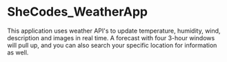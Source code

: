# SheCodes_WeatherApp

This application uses weather API's to update temperature, humidity, wind, description and images in real time. A forecast with four 3-hour windows will pull up, and you can also search your specific location for information as well.
